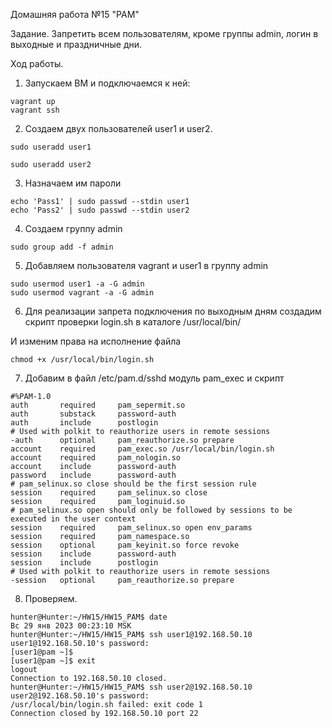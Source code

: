 Домашняя работа №15 "PAM"

Задание. Запретить всем пользователям, кроме группы admin, логин в выходные и праздничные дни.

Ход работы.

1. Запускаем ВМ и подключаемся к ней:

```
vagrant up
vagrant ssh
```

2. Создаем двух пользователей user1 и user2. 
```
sudo useradd user1

sudo useradd user2
```
3. Назначаем им пароли
```
echo 'Pass1' | sudo passwd --stdin user1
echo 'Pass2' | sudo passwd --stdin user2
```
4. Создаем группу admin
```
sudo group add -f admin
```
5. Добавляем пользователя vagrant и user1 в группу admin

```
sudo usermod user1 -a -G admin
sudo usermod vagrant -a -G admin
```
6. Для реализации запрета подключения по выходным дням создадим скрипт проверки login.sh в каталоге /usr/local/bin/

И изменим права на исполнение файла
```
chmod +x /usr/local/bin/login.sh
```
7. Добавим в файл /etc/pam.d/sshd модуль pam_exec и скрипт
```
#%PAM-1.0
auth       required     pam_sepermit.so
auth       substack     password-auth
auth       include      postlogin
# Used with polkit to reauthorize users in remote sessions
-auth      optional     pam_reauthorize.so prepare
account    required     pam_exec.so /usr/local/bin/login.sh
account    required     pam_nologin.so
account    include      password-auth
password   include      password-auth
# pam_selinux.so close should be the first session rule
session    required     pam_selinux.so close
session    required     pam_loginuid.so
# pam_selinux.so open should only be followed by sessions to be executed in the user context
session    required     pam_selinux.so open env_params
session    required     pam_namespace.so
session    optional     pam_keyinit.so force revoke
session    include      password-auth
session    include      postlogin
# Used with polkit to reauthorize users in remote sessions
-session   optional     pam_reauthorize.so prepare
```
8. Проверяем.
```
hunter@Hunter:~/HW15/HW15_PAM$ date
Вс 29 янв 2023 00:23:10 MSK
hunter@Hunter:~/HW15/HW15_PAM$ ssh user1@192.168.50.10
user1@192.168.50.10's password: 
[user1@pam ~]$ 
[user1@pam ~]$ exit
logout
Connection to 192.168.50.10 closed.
hunter@Hunter:~/HW15/HW15_PAM$ ssh user2@192.168.50.10
user2@192.168.50.10's password: 
/usr/local/bin/login.sh failed: exit code 1
Connection closed by 192.168.50.10 port 22
```

